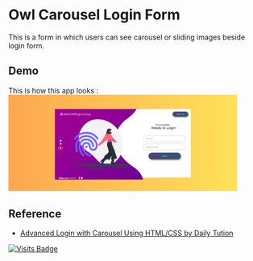 # Owl Carousel Login Form
This is a form in which users can see carousel or sliding images beside login form.

## Demo
This is how this app looks :
<img src="https://raw.githubusercontent.com/kevinadhiguna/owl-carousel-login-form/master/demo/login.png" width="90%"></img>

## Reference

- [Advanced Login with Carousel Using HTML/CSS by Daily Tution](https://youtu.be/nwmW9oHNmZ8)

[![Visits Badge](https://badges.pufler.dev/visits/kevinadhiguna/owl-carousel-login-form)](https://github.com/kevinadhiguna)
